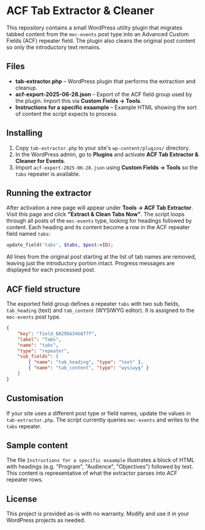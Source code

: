 # ACF Tab Extractor & Cleaner

This repository contains a small WordPress utility plugin that migrates tabbed content from the `mec-events` post type into an Advanced Custom Fields (ACF) repeater field. The plugin also cleans the original post content so only the introductory text remains.

## Files

- **tab-extractor.php** – WordPress plugin that performs the extraction and cleanup.
- **acf-export-2025-06-28.json** – Export of the ACF field group used by the plugin. Import this via **Custom Fields → Tools**.
- **Instructions for a specific exaample** – Example HTML showing the sort of content the script expects to process.

## Installing

1. Copy `tab-extractor.php` to your site's `wp-content/plugins/` directory.
2. In the WordPress admin, go to **Plugins** and activate **ACF Tab Extractor & Cleaner for Events**.
3. Import `acf-export-2025-06-28.json` using **Custom Fields → Tools** so the `tabs` repeater is available.

## Running the extractor

After activation a new page will appear under **Tools → ACF Tab Extractor**. Visit this page and click **"Extract & Clean Tabs Now"**. The script loops through all posts of the `mec-events` type, looking for headings followed by content. Each heading and its content become a row in the ACF repeater field named `tabs`:

```php
update_field('tabs', $tabs, $post->ID);
```

All lines from the original post starting at the list of tab names are removed, leaving just the introductory portion intact. Progress messages are displayed for each processed post.

## ACF field structure

The exported field group defines a repeater `tabs` with two sub fields, `tab_heading` (text) and `tab_content` (WYSIWYG editor). It is assigned to the `mec-events` post type.

```json
{
    "key": "field_6829bb34b8f7f",
    "label": "Tabs",
    "name": "tabs",
    "type": "repeater",
    "sub_fields": [
        { "name": "tab_heading", "type": "text" },
        { "name": "tab_content", "type": "wysiwyg" }
    ]
}
```

## Customisation

If your site uses a different post type or field names, update the values in `tab-extractor.php`. The script currently queries `mec-events` and writes to the `tabs` repeater.

## Sample content

The file `Instructions for a specific exaample` illustrates a block of HTML with headings (e.g. "Program", "Audience", "Objectives") followed by text. This content is representative of what the extractor parses into ACF repeater rows.

## License

This project is provided as-is with no warranty. Modify and use it in your WordPress projects as needed.
